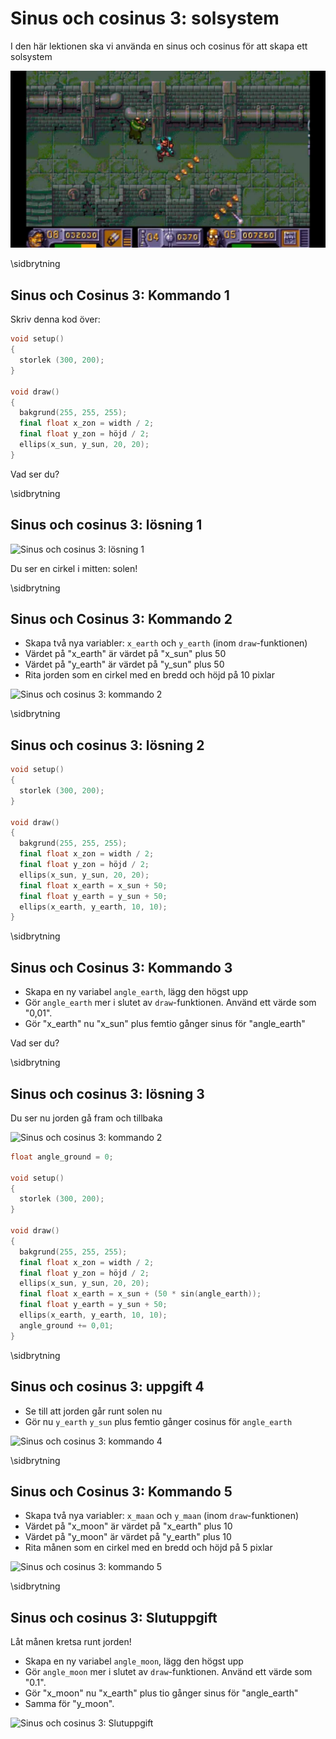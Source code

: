 # Sinus och cosinus 3: solsystem

I den här lektionen ska vi använda en sinus och cosinus för att skapa ett solsystem

![Chaos Engine](ChaosEngine.jpg)

\sidbrytning

## Sinus och Cosinus 3: Kommando 1

Skriv denna kod över:

```c++
void setup()
{
  storlek (300, 200);
}

void draw()
{
  bakgrund(255, 255, 255);
  final float x_zon = width / 2;
  final float y_zon = höjd / 2;
  ellips(x_sun, y_sun, 20, 20);
}
```

Vad ser du?

\sidbrytning

## Sinus och cosinus 3: lösning 1

![Sinus och cosinus 3: lösning 1](SinusEnCosine3_1.png)

Du ser en cirkel i mitten: solen!

\sidbrytning

## Sinus och Cosinus 3: Kommando 2

 * Skapa två nya variabler: `x_earth` och `y_earth` (inom `draw`-funktionen)
 * Värdet på "x_earth" är värdet på "x_sun" plus 50
 * Värdet på "y_earth" är värdet på "y_sun" plus 50
 * Rita jorden som en cirkel med en bredd och höjd på 10 pixlar


![Sinus och cosinus 3: kommando 2](SinusEnCosine3_2.png)

\sidbrytning

## Sinus och cosinus 3: lösning 2

```c++
void setup()
{
  storlek (300, 200);
}

void draw()
{
  bakgrund(255, 255, 255);
  final float x_zon = width / 2;
  final float y_zon = höjd / 2;
  ellips(x_sun, y_sun, 20, 20);
  final float x_earth = x_sun + 50;
  final float y_earth = y_sun + 50;
  ellips(x_earth, y_earth, 10, 10);
}
```

\sidbrytning

## Sinus och Cosinus 3: Kommando 3

 * Skapa en ny variabel `angle_earth`, lägg den högst upp
 * Gör `angle_earth` mer i slutet av `draw`-funktionen. Använd ett värde som "0,01".
 * Gör "x_earth" nu "x_sun" plus femtio gånger sinus för "angle_earth"

Vad ser du?

\sidbrytning

## Sinus och cosinus 3: lösning 3

Du ser nu jorden gå fram och tillbaka

![Sinus och cosinus 3: kommando 2](SinusEnCosine3_3.png)

```c++
float angle_ground = 0;

void setup()
{
  storlek (300, 200);
}

void draw()
{
  bakgrund(255, 255, 255);
  final float x_zon = width / 2;
  final float y_zon = höjd / 2;
  ellips(x_sun, y_sun, 20, 20);
  final float x_earth = x_sun + (50 * sin(angle_earth));
  final float y_earth = y_sun + 50;
  ellips(x_earth, y_earth, 10, 10);
  angle_ground += 0,01;
}
```

\sidbrytning

## Sinus och cosinus 3: uppgift 4

 * Se till att jorden går runt solen nu
 * Gör nu `y_earth` `y_sun` plus femtio gånger cosinus för `angle_earth`

![Sinus och cosinus 3: kommando 4](SinusEnCosine3_4.png)


\sidbrytning

## Sinus och Cosinus 3: Kommando 5

 * Skapa två nya variabler: `x_maan` och `y_maan` (inom `draw`-funktionen)
 * Värdet på "x_moon" är värdet på "x_earth" plus 10
 * Värdet på "y_moon" är värdet på "y_earth" plus 10
 * Rita månen som en cirkel med en bredd och höjd på 5 pixlar

![Sinus och cosinus 3: kommando 5](SinusEnCosine3_5.png)

\sidbrytning

## Sinus och cosinus 3: Slutuppgift

Låt månen kretsa runt jorden!

 * Skapa en ny variabel `angle_moon`, lägg den högst upp
 * Gör `angle_moon` mer i slutet av `draw`-funktionen. Använd ett värde som "0.1".
 * Gör "x_moon" nu "x_earth" plus tio gånger sinus för "angle_earth"
 * Samma för "y_moon".

![Sinus och cosinus 3: Slutuppgift](SinusEnCosinus3_Endcommand.png)
